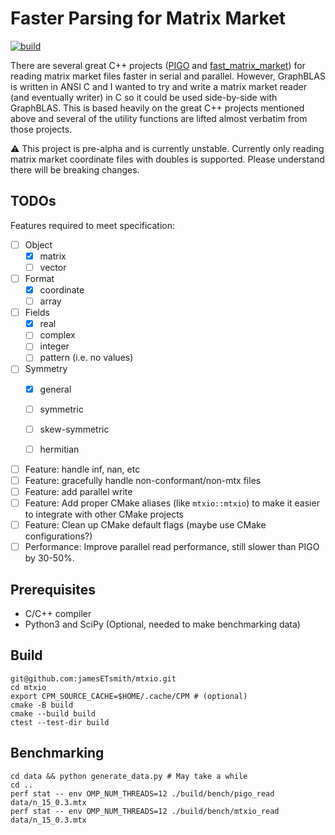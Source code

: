 
# Faster Parsing for Matrix Market
[![build](https://github.com/jamesETsmith/mmio/actions/workflows/build.yaml/badge.svg)](https://github.com/jamesETsmith/mmio/actions/workflows/build.yaml)

There are several great C++ projects ([PIGO](https://github.com/GT-TDAlab/PIGO) and [fast_matrix_market](https://github.com/alugowski/fast_matrix_market)) for reading matrix market files faster in serial and parallel.
However, GraphBLAS is written in ANSI C and I wanted to try and write a matrix market reader (and eventually writer) in C so it could be used side-by-side with GraphBLAS.
This is based heavily on the great C++ projects mentioned above and several of the utility functions are lifted almost verbatim from those projects.

:warning: This project is pre-alpha and is currently unstable. Currently only reading matrix market coordinate files with doubles is supported. Please understand there will be breaking changes.

## TODOs

Features required to meet specification:

- [ ] Object
  - [X] matrix
  - [ ] vector
- [ ] Format
  - [X] coordinate
  - [ ] array
- [ ] Fields
  - [X] real
  - [ ] complex
  - [ ] integer
  - [ ] pattern (i.e. no values)
- [ ] Symmetry
  - [X] general
  - [ ] symmetric
  - [ ] skew-symmetric
  - [ ] hermitian


- [ ] Feature: handle inf, nan, etc
- [ ] Feature: gracefully handle non-conformant/non-mtx files
- [ ] Feature: add parallel write
- [ ] Feature: Add proper CMake aliases (like `mtxio::mtxio`) to make it easier to integrate with other CMake projects
- [ ] Feature: Clean up CMake default flags (maybe use CMake configurations?)
- [ ] Performance: Improve parallel read performance, still slower than PIGO by 30-50%.

## Prerequisites
- C/C++ compiler
- Python3 and SciPy (Optional, needed to make benchmarking data)

## Build
```
git@github.com:jamesETsmith/mtxio.git
cd mtxio
export CPM_SOURCE_CACHE=$HOME/.cache/CPM # (optional)
cmake -B build
cmake --build build
ctest --test-dir build
```

## Benchmarking
```
cd data && python generate_data.py # May take a while
cd ..
perf stat -- env OMP_NUM_THREADS=12 ./build/bench/pigo_read data/n_15_0.3.mtx
perf stat -- env OMP_NUM_THREADS=12 ./build/bench/mtxio_read data/n_15_0.3.mtx
```

